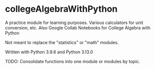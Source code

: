 # collegeAlgebraWithPython
A practice module for learning purposes.
Various calculators for unit conversion, etc. 
Also Google Collab Notebooks for College Algebra with Python

Not meant to replace the "statistics" or "math" modules. 

Written with Python 3.9.6 and Python 3.13.0

TODO: Consolidate functions into one module or modules by topic.
